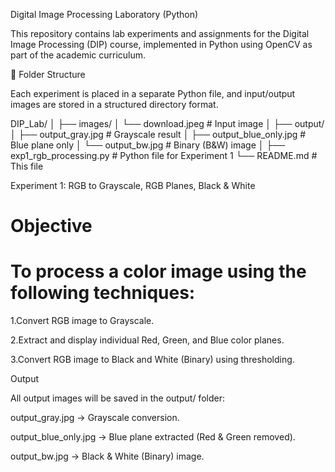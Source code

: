 Digital Image Processing Laboratory (Python)

This repository contains lab experiments and assignments for the Digital Image Processing (DIP) course, implemented in Python using OpenCV as part of the academic curriculum.

📁 Folder Structure

Each experiment is placed in a separate Python file, and input/output images are stored in a structured directory format.

DIP_Lab/
│
├── images/
│   └── download.jpeg             # Input image
│
├── output/
│   ├── output_gray.jpg           # Grayscale result
│   ├── output_blue_only.jpg      # Blue plane only
│   └── output_bw.jpg             # Binary (B&W) image
│
├── exp1_rgb_processing.py        # Python file for Experiment 1
└── README.md                     # This file


Experiment 1: RGB to Grayscale, RGB Planes, Black & White

# Objective

# To process a color image using the following techniques:

1.Convert RGB image to Grayscale.

2.Extract and display individual Red, Green, and Blue color planes.

3.Convert RGB image to Black and White (Binary) using thresholding.


 Output

All output images will be saved in the output/ folder:

output_gray.jpg → Grayscale conversion.

output_blue_only.jpg → Blue plane extracted (Red & Green removed).

output_bw.jpg → Black & White (Binary) image.

